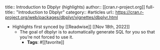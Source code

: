 title:: Introduction to Dbplyr (highlights)
author:: [[cran.r-project.org]]
full-title:: "Introduction to Dbplyr"
category:: #articles
url:: https://cran.r-project.org/web/packages/dbplyr/vignettes/dbplyr.html

- Highlights first synced by [[Readwise]] [[Nov 18th, 2022]]
	- The goal of dbplyr is to automatically generate SQL for you so that you’re not forced to use it.
		- **Tags**: #[[favorite]]